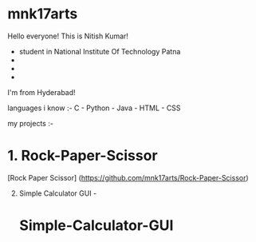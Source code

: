 # mnk17arts
Hello everyone!
 This is Nitish Kumar!
 * student in National Institute Of Technology Patna
 * 
 *
 *
 I'm from Hyderabad! 
 
 languages i know :-
 C - Python - Java - HTML - CSS

 my projects :-
  # 1. Rock-Paper-Scissor
 [Rock Paper Scissor] (https://github.com/mnk17arts/Rock-Paper-Scissor)
   
 2. Simple Calculator GUI -
    # Simple-Calculator-GUI
